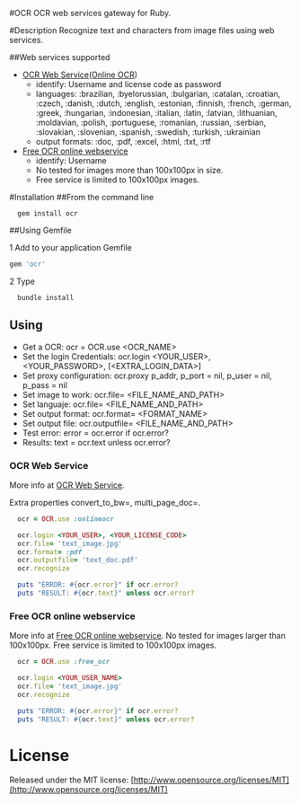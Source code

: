 #OCR
 OCR web services gateway for Ruby.

#Description
  Recognize text and characters from image files using web services.

##Web services supported
  - [OCR Web Service](http://www.ocrwebservice.com/)([Online OCR](http://www.onlineocr.net/))
    * identify: Username and license code as password
    * languages: :brazilian, :byelorussian, :bulgarian, :catalan, :croatian, :czech, :danish, :dutch, :english, :estonian, :finnish, :french, :german, :greek, :hungarian, :indonesian, :italian, :latin, :latvian, :lithuanian, :moldavian, :polish, :portuguese, :romanian, :russian, :serbian, :slovakian, :slovenian, :spanish, :swedish, :turkish, :ukrainian
    * output formats: :doc, :pdf, :excel, :html, :txt, :rtf
  - [Free OCR online webservice](http://www.free-ocr.co.uk/)
    * identify: Username
    * No tested for images more than 100x100px in size.
    * Free service is limited to 100x100px images.

#Installation
##From the command line

```shell
  gem install ocr
```

##Using Gemfile

1 Add to your application Gemfile

```ruby
gem 'ocr'
```

2 Type

```shell
  bundle install
```

## Using
  - Get a OCR: ocr = OCR.use <OCR_NAME>
  - Set the login Credentials: ocr.login <YOUR_USER>, <YOUR_PASSWORD>, [<EXTRA_LOGIN_DATA>]
  - Set proxy configuration: ocr.proxy p_addr, p_port = nil, p_user = nil, p_pass = nil
  - Set image to work: ocr.file= <FILE_NAME_AND_PATH>
  - Set languaje: ocr.file= <FILE_NAME_AND_PATH>
  - Set output format: ocr.format= <FORMAT_NAME>
  - Set output file: ocr.outputfile= <FILE_NAME_AND_PATH>
  - Test error: error = ocr.error if ocr.error?
  - Results: text = ocr.text unless ocr.error?

### OCR Web Service
  More info at [OCR Web Service](http://www.ocrwebservice.com/).

  Extra properties convert_to_bw=<BOOLEAN>, multi_page_doc=<BOOLEAN>.

```ruby
  ocr = OCR.use :onlineocr

  ocr.login <YOUR_USER>, <YOUR_LICENSE_CODE>
  ocr.file= 'text_image.jpg'
  ocr.format= :pdf
  ocr.outputfile= 'text_doc.pdf'
  ocr.recognize

  puts "ERROR: #{ocr.error}" if ocr.error?
  puts "RESULT: #{ocr.text}" unless ocr.error?
```

### Free OCR online webservice
  More info at [Free OCR online webservice](http://www.free-ocr.co.uk/). No tested for images larger than 100x100px. Free service is limited to 100x100px images.

```ruby
  ocr = OCR.use :free_ocr

  ocr.login <YOUR_USER_NAME>
  ocr.file= 'text_image.jpg'
  ocr.recognize

  puts "ERROR: #{ocr.error}" if ocr.error?
  puts "RESULT: #{ocr.text}" unless ocr.error?
```

# License
Released under the MIT license: [http://www.opensource.org/licenses/MIT](http://www.opensource.org/licenses/MIT)

